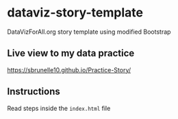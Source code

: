 # dataviz-story-template
DataVizForAll.org story template using modified Bootstrap

## Live view to my data practice
https://sbrunelle10.github.io/Practice-Story/

## Instructions
Read steps inside the `index.html` file
